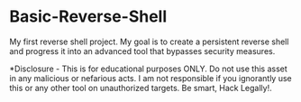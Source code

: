 # Basic-Reverse-Shell
My first reverse shell project. My goal is to create a persistent reverse shell and progress it into an advanced tool that bypasses security measures.


*Disclosure - This is for educational purposes ONLY. Do not use this asset in any malicious or nefarious acts. I am not responsible if you ignorantly use this or any other tool on unauthorized targets. Be smart, Hack Legally!. 

